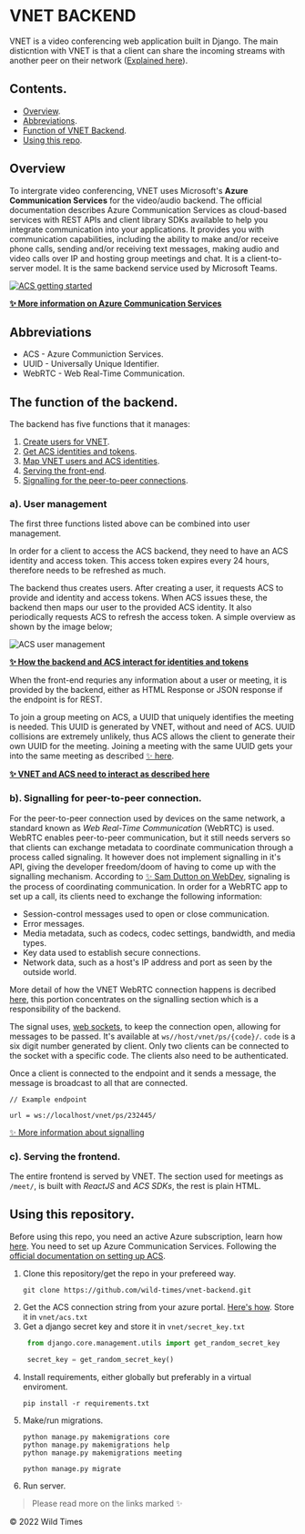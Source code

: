 # VNET BACKEND
VNET is a video conferencing web application built in Django. 
The main disticntion with VNET is that a client can share the incoming streams with another peer on their network ([Explained here](https://github.com/wild-times/vnet-frontend)). 

## Contents.
- [Overview](#overview).  
- [Abbreviations](#abbreviations).  
- [Function of VNET Backend](#the-function-of-the-backend).  
- [Using this repo](#using-this-repository).  


## Overview
To intergrate video conferencing, VNET uses Microsoft's **Azure Communication Services** for the video/audio backend. The official documentation describes Azure Communication Services as cloud-based services with REST APIs and client library SDKs available to help you integrate communication into your applications. It provides you with communication capabilities, including the ability to make and/or receive phone calls, sending and/or receiving text messages, making audio and video calls over IP and hosting group meetings and chat. It is a client-to-server model. It is the same backend service used by Microsoft Teams.

[![ACS getting started](https://i.ytimg.com/vi_webp/chMHVHLFcao/maxresdefault.webp)](https://www.youtube.com/watch?v=chMHVHLFcao)

**[✨ More information on Azure Communication Services](https://docs.microsoft.com/en-us/azure/communication-services/overview 'Overview of ACS')**

## **Abbreviations**
- ACS - Azure Communiction Services.
- UUID - Universally Unique Identifier.
- WebRTC - Web Real-Time Communication.

## **The function of the backend.**
The backend has five functions that it manages:
1. [Create users for VNET](#a-user-management).
2. [Get ACS identities and tokens](#a-user-management).
3. [Map VNET users and ACS identities](#a-user-management).
4. [Serving the front-end](#c-serving-the-frontend).
5. [Signalling for the peer-to-peer connections](#b-signalling-for-peer-to-peer-connection).


### **a). User management**
The first three functions listed above can be combined into user management.

In order for a client to access the ACS backend, they need to have an ACS identity and access token. This access token expires every 24 hours, therefore needs to be refreshed as much.

The backend thus creates users. After creating a user, it requests ACS to provide and identity and access tokens. When ACS issues these, the backend then maps our user to the provided ACS identity. It also periodically requests ACS to refresh the access token. A simple overview as shown by the image below;

![ACS user management](https://docs.microsoft.com/en-us/azure/communication-services/media/scenarios/architecture_v2_identity.svg 'Shows how the backend and ACS manage/interact with users')


**[✨ How the backend and ACS interact for identities and tokens](https://docs.microsoft.com/en-us/azure/communication-services/quickstarts/access-tokens?tabs=windows&pivots=programming-language-python 'ACS tokens and identities')**

When the front-end requries any information about a user or meeting, it is provided by the backend, either as HTML Response or JSON response if the endpoint is for REST.

To join a group meeting on ACS, a UUID that uniquely identifies the meeting is needed. This UUID is generated by VNET, without and need of ACS. UUID collisions are extremely unlikely, thus ACS allows the client to generate their own UUID for the meeting. Joining a meeting with the same UUID gets your into the same meeting as described [✨ here](https://docs.microsoft.com/en-us/azure/communication-services/how-tos/calling-sdk/manage-calls?pivots=platform-web#join-a-group-call 'ACS join a group call').


**[✨ VNET and ACS need to interact as described here](https://docs.microsoft.com/en-us/azure/communication-services/concepts/client-and-server-architecture 'Client and Server Architecture ACS')**

### b). Signalling for peer-to-peer connection.
For the peer-to-peer connection used by devices on the same network, a standard known as *Web Real-Time Communication* (WebRTC) is used. WebRTC enables peer-to-peer communication, but it still needs servers so that clients can exchange metadata to coordinate communication through a process called signaling. It however does not implement signalling in it's API, giving the developer freedom/doom of having to come up with the signalling mechanism. According to [✨ Sam Dutton on WebDev](https://web.dev/webrtc-infrastructure/, 'Build the backend services needed for a WebRTC app'), signaling is the process of coordinating communication. In order for a WebRTC app to set up a call, its clients need to exchange the following information:
- Session-control messages used to open or close communication.  
- Error messages.  
- Media metadata, such as codecs, codec settings, bandwidth, and media types.  
- Key data used to establish secure connections.  
- Network data, such as a host's IP address and port as seen by the outside world.  

More detail of how the VNET WebRTC connection happens is decribed [here](https://github.com/wild-times/vnet-frontend), this portion concentrates on the signalling section which is a responsibility of the backend.

The signal uses, [web sockets](https://developer.mozilla.org/en-US/docs/Web/API/WebSockets_API 'The WebSocket API (WebSockets)'), to keep the connection open, allowing for messages to be passed. It's available at `ws//host/vnet/ps/{code}/`. `code` is a six digit number generated by client. Only two clients can be connected to the socket with a specific code. The clients also need to be authenticated.

Once a client is connected to the endpoint and it sends a message, the message is broadcast to all that are connected.

```
// Example endpoint

url = ws://localhost/vnet/ps/232445/
```

[✨ More information about signalling](https://web.dev/webrtc-infrastructure/ 'Build the backend services needed for a WebRTC app')

### **c). Serving the frontend.**
The entire frontend is served by VNET. The section used for meetings as `/meet/`, is built with *ReactJS* and *ACS SDKs*, the rest is plain HTML.


## **Using this repository.**
Before using this repo, you need an active Azure subscription, learn how [here](https://azure.microsoft.com/en-us/get-started/#explore-azure). You need to set up Azure Communication Services. Following the [official documentation on setting up ACS](https://docs.microsoft.com/en-us/azure/communication-services/quickstarts/create-communication-resource?tabs=windows&pivots=platform-azp&source=docs 'Create and manage Communication Services resources').

1. Clone this repository/get the repo in your prefereed way.
    ```commandline
    git clone https://github.com/wild-times/vnet-backend.git
    ```
2. Get the ACS connection string from your azure portal. [Here's how](https://docs.microsoft.com/en-us/azure/communication-services/quickstarts/create-communication-resource?tabs=windows&pivots=platform-azp&source=docs#access-your-connection-strings-and-service-endpoints 'Access your connection strings and service endpoints'). Store it in `vnet/acs.txt`
3. Get a django secret key and store it in `vnet/secret_key.txt`
   ```python
    from django.core.management.utils import get_random_secret_key

    secret_key = get_random_secret_key()
    ```
4. Install requirements, either globally but preferably in a virtual enviroment.
    ```commandline
    pip install -r requirements.txt
    ```
5. Make/run migrations.
    ```commandline
    python manage.py makemigrations core
    python manage.py makemigrations help
    python manage.py makemigrations meeting

    python manage.py migrate
    ```
6. Run server.


> Please read more on the links marked ✨
   
&copy; 2022 Wild Times
